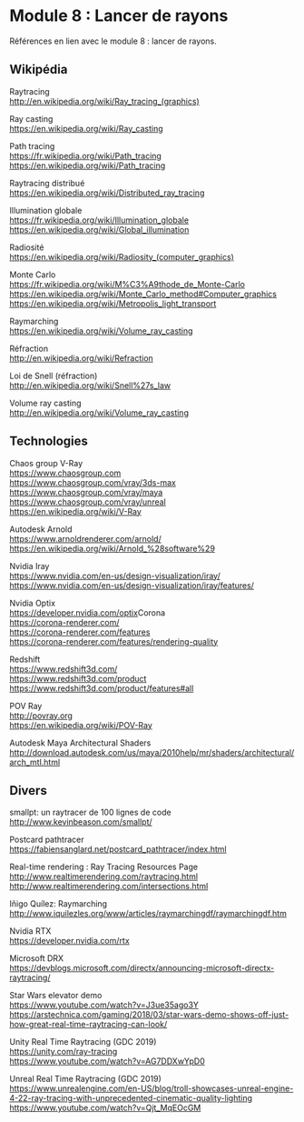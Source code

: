 # Module 8 : Lancer de rayons

Références en lien avec le module 8 : lancer de rayons.

## Wikipédia

Raytracing  
http://en.wikipedia.org/wiki/Ray_tracing_(graphics)

Ray casting  
https://en.wikipedia.org/wiki/Ray_casting

Path tracing  
https://fr.wikipedia.org/wiki/Path_tracing  
https://en.wikipedia.org/wiki/Path_tracing

Raytracing distribué  
https://en.wikipedia.org/wiki/Distributed_ray_tracing

Illumination globale  
https://fr.wikipedia.org/wiki/Illumination_globale  
https://en.wikipedia.org/wiki/Global_illumination​

Radiosité  
https://en.wikipedia.org/wiki/Radiosity_(computer_graphics)​

Monte Carlo  
https://fr.wikipedia.org/wiki/M%C3%A9thode_de_Monte-Carlo  
https://en.wikipedia.org/wiki/Monte_Carlo_method#Computer_graphics  
https://en.wikipedia.org/wiki/Metropolis_light_transport

Raymarching  
https://en.wikipedia.org/wiki/Volume_ray_casting

Réfraction  
http://en.wikipedia.org/wiki/Refraction

Loi de Snell (réfraction)  
http://en.wikipedia.org/wiki/Snell%27s_law

Volume ray casting  
http://en.wikipedia.org/wiki/Volume_ray_casting

## Technologies

Chaos group V-Ray  
https://www.chaosgroup.com  
https://www.chaosgroup.com/vray/3ds-max  
https://www.chaosgroup.com/vray/maya  
https://www.chaosgroup.com/vray/unreal  
https://en.wikipedia.org/wiki/V-Ray

Autodesk Arnold  
https://www.arnoldrenderer.com/arnold/  
https://en.wikipedia.org/wiki/Arnold_%28software%29

Nvidia Iray  
https://www.nvidia.com/en-us/design-visualization/iray/  
https://www.nvidia.com/en-us/design-visualization/iray/features/

Nvidia Optix  
https://developer.nvidia.com/optix
​
Corona  
https://corona-renderer.com/  
https://corona-renderer.com/features  
https://corona-renderer.com/features/rendering-quality

Redshift  
https://www.redshift3d.com/  
https://www.redshift3d.com/product  
https://www.redshift3d.com/product/features#all​

POV Ray  
http://povray.org  
https://en.wikipedia.org/wiki/POV-Ray

Autodesk Maya Architectural Shaders  
http://download.autodesk.com/us/maya/2010help/mr/shaders/architectural/arch_mtl.html

## Divers

smallpt: un raytracer de 100 lignes de code  
http://www.kevinbeason.com/smallpt/

Postcard pathtracer  
https://fabiensanglard.net/postcard_pathtracer/index.html

Real-time rendering : Ray Tracing Resources Page  
http://www.realtimerendering.com/raytracing.html  
http://www.realtimerendering.com/intersections.html

Iñigo Quílez: Raymarching  
http://www.iquilezles.org/www/articles/raymarchingdf/raymarchingdf.htm

Nvidia RTX  
https://developer.nvidia.com/rtx

Microsoft DRX  
https://devblogs.microsoft.com/directx/announcing-microsoft-directx-raytracing/

Star Wars elevator demo  
https://www.youtube.com/watch?v=J3ue35ago3Y  
https://arstechnica.com/gaming/2018/03/star-wars-demo-shows-off-just-how-great-real-time-raytracing-can-look/

Unity Real Time Raytracing (GDC 2019)  
https://unity.com/ray-tracing  
https://www.youtube.com/watch?v=AG7DDXwYpD0

Unreal Real Time Raytracing (GDC 2019)  
https://www.unrealengine.com/en-US/blog/troll-showcases-unreal-engine-4-22-ray-tracing-with-unprecedented-cinematic-quality-lighting  
https://www.youtube.com/watch?v=Qjt_MqEOcGM
